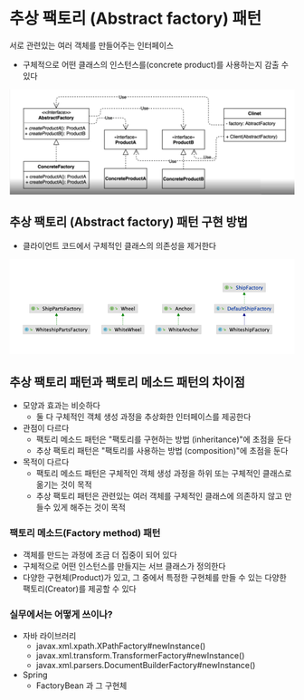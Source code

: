 # 추상 팩토리 (Abstract factory) 패턴
서로 관련있는 여러 객체를 만들어주는 인터페이스

* 구체적으로 어떤 클래스의 인스턴스를(concrete product)를 사용하는지 감출 수 있다

![img.png](img.png)

## 추상 팩토리 (Abstract factory) 패턴 구현 방법
* 클라이언트 코드에서 구체적인 클래스의 의존성을 제거한다

![img_1.png](img_1.png)


## 추상 팩토리 패턴과 팩토리 메소드 패턴의 차이점
* 모양과 효과는 비슷하다
  * 둘 다 구체적인 객체 생성 과정을 추상화한 인터페이스를 제공한다
* 관점이 다르다
  * 팩토리 메소드 패턴은 "팩토리를 구현하는 방법 (inheritance)"에 초점을 둔다
  * 추상 팩토리 패턴은 "팩토리를 사용하는 방법 (composition)"에 초점을 둔다
* 목적이 다르다
  * 팩토리 메소드 패턴은 구체적인 객체 생성 과정을 하위 또는 구체적인 클래스로 옮기는 것이 목적
  * 추상 팩토리 패턴은 관련있는 여러 객체를 구체적인 클래스에 의존하지 않고 만들수 있게 해주는 것이 목적

### 팩토리 메소드(Factory method) 패턴
* 객체를 만드는 과정에 조금 더 집중이 되어 있다
* 구체적으로 어떤 인스턴스를 만들지는 서브 클래스가 정의한다
* 다양한 구현체(Product)가 있고, 그 중에서 특정한 구현체를 만들 수 있는 다양한 팩토리(Creator)를 제공할 수 있다

### 실무에서는 어떻게 쓰이나?
* 자바 라이브러리
  * javax.xml.xpath.XPathFactory#newInstance()
  * javax.xml.transform.TransformerFactory#newInstance()
  * javax.xml.parsers.DocumentBuilderFactory#newInstance()
* Spring
  * FactoryBean 과 그 구현체